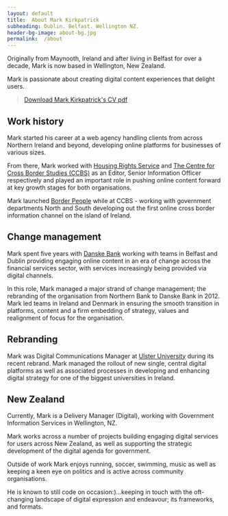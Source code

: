 ```yaml
---
layout: default
title:  About Mark Kirkpatrick
subheading: Dublin. Belfast. Wellington NZ.
header-bg-image: about-bg.jpg
permalink:  /about
---
```

Originally from Maynooth, Ireland and after living in Belfast for over a decade, Mark is now based in Wellington, New Zealand.

Mark is passionate about creating digital content experiences that delight users.

> [Download Mark Kirkpatrick's CV pdf](assets/cv-mark-kirkpatrick-2017.pdf "Mark Kirkpatrick CV")

## Work history

Mark started his career at a web agency handling clients from across Northern Ireland and beyond, developing online platforms for businesses of various sizes.

From there, Mark worked with [Housing Rights Service](http://housingrights.org.uk/ "Housing Rights Service") and [The Centre for Cross Border Studies (CCBS)](http://crossborder.ie/ "CCBS") as an Editor, Senior Information Officer respectively and played an important role in pushing online content forward at key growth stages for both organisations.

Mark launched [Border People](http://borderpeople.info/) while at CCBS - working with government departments North and South developing out the first online cross border information channel on the island of Ireland.

## Change management

Mark spent five years with [Danske Bank](http://www.danskebank.co.uk "Danske Bank ") working with teams in Belfast and Dublin providing engaging online content in an era of change across the financial services sector, with services increasingly being provided via digital channels.

In this role, Mark managed a major strand of change management; the rebranding of the organisation from Northern Bank to Danske Bank in 2012\. Mark led teams in Ireland and Denmark in ensuring the smooth transition in platforms, content and a firm embedding of strategy, values and realignment of focus for the organisation.

## Rebranding

Mark was Digital Communications Manager at [Ulster University](http://www.ulster.ac.uk/) during its recent rebrand. Mark managed the rollout of new single, central digital platforms as well as associated processes in developing and enhancing digital strategy for one of the biggest universities in Ireland.

## New Zealand

Currently, Mark is a Delivery Manager (Digital), working with Government Information Services in Wellington, NZ.

Mark works across a number of projects building engaging digital services for users across New Zealand, as well as supporting the strategic development of the digital agenda for government.

Outside of work Mark enjoys running, soccer, swimming, music as well as keeping a keen eye on politics and is active across community organisations.

He is known to still code on occasion:)...keeping in touch with the oft-changing landscape of digital expression and endeavour; its frameworks, and formats.
